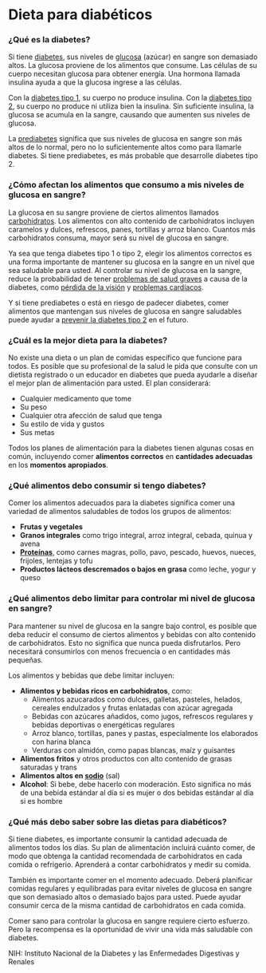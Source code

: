 Dieta para diabéticos
=====================


### ¿Qué es la diabetes?


Si tiene [diabetes](https://medlineplus.gov/spanish/diabetes.html), sus niveles de [glucosa](https://medlineplus.gov/spanish/bloodglucose.html) (azúcar) en sangre son demasiado altos. La glucosa proviene de los alimentos que consume. Las células de su cuerpo necesitan glucosa para obtener energía. Una hormona llamada insulina ayuda a que la glucosa ingrese a las células.


Con la [diabetes tipo 1](https://medlineplus.gov/spanish/diabetestype1.html), su cuerpo no produce insulina. Con la [diabetes tipo 2](https://medlineplus.gov/spanish/diabetestype2.html), su cuerpo no produce ni utiliza bien la insulina. Sin suficiente insulina, la glucosa se acumula en la sangre, causando que aumenten sus niveles de glucosa.


La [prediabetes](https://medlineplus.gov/spanish/prediabetes.html) significa que sus niveles de glucosa en sangre son más altos de lo normal, pero no lo suficientemente altos como para llamarle diabetes. Si tiene prediabetes, es más probable que desarrolle diabetes tipo 2.


### ¿Cómo afectan los alimentos que consumo a mis niveles de glucosa en sangre?


La glucosa en su sangre proviene de ciertos alimentos llamados [carbohidratos](https://medlineplus.gov/spanish/carbohydrates.html). Los alimentos con alto contenido de carbohidratos incluyen caramelos y dulces, refrescos, panes, tortillas y arroz blanco. Cuantos más carbohidratos consuma, mayor será su nivel de glucosa en sangre.


Ya sea que tenga diabetes tipo 1 o tipo 2, elegir los alimentos correctos es una forma importante de mantener su glucosa en la sangre en un nivel que sea saludable para usted. Al controlar su nivel de glucosa en la sangre, reduce la probabilidad de tener [problemas de salud graves](https://medlineplus.gov/spanish/diabetescomplications.html)  a causa de la diabetes, como [pérdida de la visión](https://medlineplus.gov/spanish/diabeticeyeproblems.html) y [problemas cardíacos](https://medlineplus.gov/spanish/diabeticheartdisease.html).


Y si tiene prediabetes o está en riesgo de padecer diabetes, comer alimentos que mantengan sus niveles de glucosa en sangre saludables puede ayudar a [prevenir la diabetes tipo 2](https://medlineplus.gov/spanish/howtopreventdiabetes.html) en el futuro.


### ¿Cuál es la mejor dieta para la diabetes?


No existe una dieta o un plan de comidas específico que funcione para todos. Es posible que su profesional de la salud le pida que consulte con un dietista registrado o un educador en diabetes que pueda ayudarle a diseñar el mejor plan de alimentación para usted. El plan considerará:


* Cualquier medicamento que tome
* Su peso
* Cualquier otra afección de salud que tenga
* Su estilo de vida y gustos
* Sus metas


Todos los planes de alimentación para la diabetes tienen algunas cosas en común, incluyendo comer **alimentos correctos** en **cantidades adecuadas** en los **momentos apropiados**.


### ¿Qué alimentos debo consumir si tengo diabetes?


Comer los alimentos adecuados para la diabetes significa comer una variedad de alimentos saludables de todos los grupos de alimentos:


* **Frutas y vegetales**
* **Granos integrales** como trigo integral, arroz integral, cebada, quinua y avena
* **[Proteínas](https://medlineplus.gov/spanish/dietaryproteins.html)**, como carnes magras, pollo, pavo, pescado, huevos, nueces, frijoles, lentejas y tofu
* **Productos lácteos descremados o bajos en grasa** como leche, yogur y queso


### ¿Qué alimentos debo limitar para controlar mi nivel de glucosa en sangre?


Para mantener su nivel de glucosa en la sangre bajo control, es posible que deba reducir el consumo de ciertos alimentos y bebidas con alto contenido de carbohidratos. Esto no significa que nunca pueda disfrutarlos. Pero necesitará consumirlos con menos frecuencia o en cantidades más pequeñas.


Los alimentos y bebidas que debe limitar incluyen:


* **Alimentos y bebidas ricos en carbohidratos**, como:
	+ Alimentos azucarados como dulces, galletas, pasteles, helados, cereales endulzados y frutas enlatadas con azúcar agregada
	+ Bebidas con azúcares añadidos, como jugos, refrescos regulares y bebidas deportivas o energéticas regulares
	+ Arroz blanco, tortillas, panes y pastas, especialmente los elaborados con harina blanca
	+ Verduras con almidón, como papas blancas, maíz y guisantes
* **Alimentos fritos** y otros productos con alto contenido de grasas saturadas y trans
* **Alimentos altos en [sodio](https://medlineplus.gov/spanish/sodium.html)** (sal)
* **Alcohol**: Si bebe, debe hacerlo con moderación. Esto significa no más de una bebida estándar al día si es mujer o dos bebidas estándar al día si es hombre


### ¿Qué más debo saber sobre las dietas para diabéticos?


Si tiene diabetes, es importante consumir la cantidad adecuada de alimentos todos los días. Su plan de alimentación incluirá cuánto comer, de modo que obtenga la cantidad recomendada de carbohidratos en cada comida o refrigerio. Aprenderá a contar carbohidratos y medir su comida.


También es importante comer en el momento adecuado. Deberá planificar comidas regulares y equilibradas para evitar niveles de glucosa en sangre que son demasiado altos o demasiado bajos para usted. Puede ayudar consumir cerca de la misma cantidad de carbohidratos en cada comida.


Comer sano para controlar la glucosa en sangre requiere cierto esfuerzo. Pero la recompensa es la oportunidad de vivir una vida más saludable con diabetes.


NIH: Instituto Nacional de la Diabetes y las Enfermedades Digestivas y Renales

